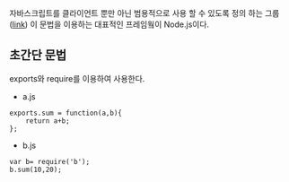   자바스크립트를 클라이언트 뿐만 아닌 범용적으로 사용 할 수 있도록 정의 하는 그룹([link](http://d2.naver.com/helloworld/12864))
  이 문법을 이용하는 대표적인 프레임웤이 Node.js이다.

## 초간단 문법

exports와 require를 이용하여 사용한다.

- a.js

```
exports.sum = function(a,b){
    return a+b;
};
```

- b.js

```
var b= require('b');
b.sum(10,20);
```






